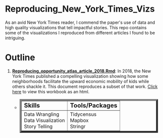 # Reproducing_New_York_Times_Vizs

As an avid New York Times reader, I commend the paper's use of data and high quality visualizations that tell impactful stories. This repo contains some of the visualizations I reproduced from different articles I found to be intriguing.

# Outline

1. **[Reproducing_opportunity_atlas_article_2018.Rmd](https://github.com/tatesfaye/ttesfaye/blob/master/Reproducing_New_York_Times_Vizs/reproducing_opportunity_atlas_article_2018.Rmd)**: In 2018, the New York Times published a compelling visualization showing how some neighborhoods facilitate the upward economic mobility of kids while others shackle it. This document reproduces a subset of that work. [Click here](https://tatesfaye.github.io/ttesfaye/Reproducing_New_York_Times_Vizs/reproducing_opportunity_atlas_article_2018.html) to view this workbook as an html.

    *   <table class="center", border="6">
              <tr>
                 <td><b style="font-size:20px">Skills</b></td>
                 <td><b style="font-size:20px">Tools/Packages</b></td>
              </tr>
              <tr>
                 <td>Data Wrangling 
                   <br> Data Visualization      
                   <br> Story Telling </td>
                 <td>Tidycensus 
                   <br> Mapbox
                   <br> Stringr </td>
              </tr>
             </table>


